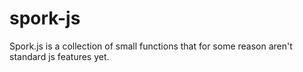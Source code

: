 # spork-js
Spork.js is a collection of small functions that for some reason aren't standard js features yet.
